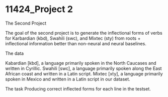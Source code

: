 # 11424_Project 2

The Second Project
 
The goal of the second project is to generate the inflectional forms of verbs for Karbardian (kbd), Swahili (swc), and Mixtec (sty) from roots + inflectional information better than non-neural and neural baselines.

 


The data

Kabardian [kbd], a language primarily spoken in the North Caucases and written in Cyrillic.
Swahili [swc], a language primarily spoken along the East African coast and written in a Latin script.
Mixtec [xty], a language primarily spoken in Mexico and written in a Latin script in our dataset.

The task
Producing correct inflected forms for each line in the testset.
